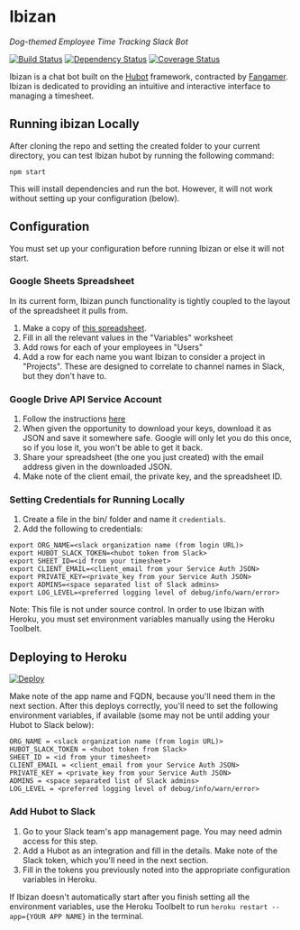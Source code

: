 # Ibizan
_Dog-themed Employee Time Tracking Slack Bot_

[![Build Status](https://travis-ci.org/fangamer/ibizan.svg?branch=master)](https://travis-ci.org/fangamer/ibizan) [![Dependency Status](https://gemnasium.com/fangamer/ibizan.svg)](https://gemnasium.com/fangamer/ibizan) [![Coverage Status](https://coveralls.io/repos/github/fangamer/ibizan/badge.svg?branch=master)](https://coveralls.io/github/fangamer/ibizan?branch=master)

Ibizan is a chat bot built on the [Hubot](https://github.com/github/hubot) framework, contracted by [Fangamer](http://fangamer.com/). Ibizan is dedicated to providing an intuitive and interactive interface to managing a timesheet.

## Running ibizan Locally

After cloning the repo and setting the created folder to your current directory, you can test Ibizan hubot by running the following command:

```
npm start
```

This will install dependencies and run the bot. However, it will not work without setting up your configuration (below).

## Configuration

You must set up your configuration before running Ibizan or else it will not start.

### Google Sheets Spreadsheet

In its current form, Ibizan punch functionality is tightly coupled to the layout of the spreadsheet it pulls from.

1. Make a copy of [this spreadsheet](https://docs.google.com/spreadsheets/d/1dGmUzvCyA7gIVcHxcYumKh8jy9EeFKeH71wUwTocTHQ/edit?usp=sharing). 
2. Fill in all the relevant values in the "Variables" worksheet
3. Add rows for each of your employees in "Users"
4. Add a row for each name you want Ibizan to consider a project in "Projects". These are designed to correlate to channel names in Slack, but they don't have to.

### Google Drive API Service Account

1. Follow the instructions [here](https://developers.google.com/identity/protocols/OAuth2ServiceAccount)
2. When given the opportunity to download your keys, download it as JSON and save it somewhere safe. Google will only let you do this once, so if you lose it, you won't be able to get it back.
3. Share your spreadsheet (the one you just created) with the email address given in the downloaded JSON.
4. Make note of the client email, the private key, and the spreadsheet ID.

### Setting Credentials for Running Locally

1. Create a file in the bin/ folder and name it `credentials`. 
2. Add the following to credentials: 

```
export ORG_NAME=<slack organization name (from login URL)>
export HUBOT_SLACK_TOKEN=<hubot token from Slack>
export SHEET_ID=<id from your timesheet>
export CLIENT_EMAIL=<client_email from your Service Auth JSON>
export PRIVATE_KEY=<private_key from your Service Auth JSON>
export ADMINS=<space separated list of Slack admins>
export LOG_LEVEL=<preferred logging level of debug/info/warn/error>
```

Note: This file is not under source control. In order to use Ibizan with Heroku, you must set environment variables manually using the Heroku Toolbelt. 

## Deploying to Heroku

[![Deploy](https://www.herokucdn.com/deploy/button.svg)](https://heroku.com/deploy)

Make note of the app name and FQDN, because you'll need them in the next section. After this deploys correctly, you'll need to set the following environment variables, if available (some may not be until adding your Hubot to Slack below):

```
ORG_NAME = <slack organization name (from login URL)>
HUBOT_SLACK_TOKEN = <hubot token from Slack>
SHEET_ID = <id from your timesheet>
CLIENT_EMAIL = <client_email from your Service Auth JSON>
PRIVATE_KEY = <private_key from your Service Auth JSON>
ADMINS = <space separated list of Slack admins>
LOG_LEVEL = <preferred logging level of debug/info/warn/error>
```

### Add Hubot to Slack

1. Go to your Slack team's app management page. You may need admin access for this step.
2. Add a Hubot as an integration and fill in the details. Make note of the Slack token, which you'll need in the next section.
3. Fill in the tokens you previously noted into the appropriate configuration variables in Heroku.

If Ibizan doesn't automatically start after you finish setting all the environment variables, use the Heroku Toolbelt to run `heroku restart --app={YOUR APP NAME}` in the terminal.
